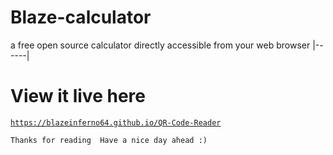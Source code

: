 # Blaze-calculator
a free open source calculator directly accessible from your web browser
|------|

# View it live here

<a href="https://blazeinferno64.github.io/QR-Code-Reader">

```
https://blazeinferno64.github.io/QR-Code-Reader
```
</a>

`
Thanks for reading 
Have a nice day ahead :)
`

